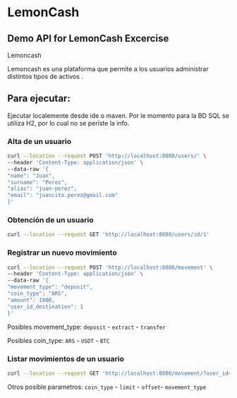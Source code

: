 # LemonCash

## Demo API for LemonCash Excercise

Lemoncash

Lemoncash es una plataforma que permite a los usuarios administrar distintos tipos de
activos .

## Para ejecutar:
Ejecutar localemente desde ide o maven.
Por le momento para la BD SQL se utiliza H2, por lo cual no se periste la info.

### Alta de un usuario
```bash
curl --location --request POST 'http://localhost:8080/users/' \
--header 'Content-Type: application/json' \
--data-raw '{
"name": "Juan",
"surname": "Perez",
"alias": "juan-perez",
"email": "juancito.perez@gmail.com"
}'
```

### Obtención de un usuario
```bash
curl --location --request GET 'http://localhost:8080/users/id/1'
```

### Registrar un nuevo movimiento
```bash
curl --location --request POST 'http://localhost:8080/movement' \
--header 'Content-Type: application/json' \
--data-raw '{
"movement_type": "deposit",
"coin_type": "ARS",
"amount": 1000,
"user_id_destination": 1
}'
```
Posibles movement_type: ```deposit``` - ```extract``` - ```transfer```

Posibles coin_type: ```ARS``` - ```USDT``` - ```BTC```

### Listar movimientos de un usuario

```bash
curl --location --request GET 'http://localhost:8080/movement/?user_id=1'
```
Otros posible parametros: ```coin_type``` - ```limit``` - ```offset```- ```movement_type```